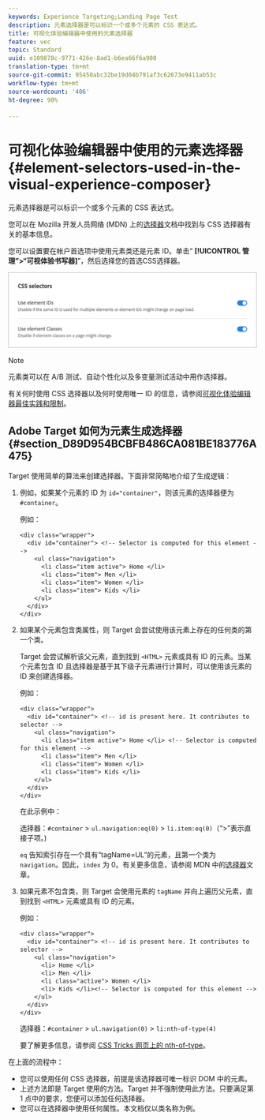 ```yaml
---
keywords: Experience Targeting;Landing Page Test
description: 元素选择器是可以标识一个或多个元素的 CSS 表达式。
title: 可视化体验编辑器中使用的元素选择器
feature: vec
topic: Standard
uuid: e109878c-9771-426e-8ad1-b6ea66f6a900
translation-type: tm+mt
source-git-commit: 95450abc32be19d04b791af3c62673e9411ab53c
workflow-type: tm+mt
source-wordcount: '406'
ht-degree: 90%

---
```



# 可视化体验编辑器中使用的元素选择器{#element-selectors-used-in-the-visual-experience-composer}

元素选择器是可以标识一个或多个元素的 CSS 表达式。

您可以在 Mozilla 开发人员网络 (MDN) 上的[选择器](https://developer.mozilla.org/en-US/docs/Web/Guide/CSS/Getting_started/Selectors)文档中找到与 CSS 选择器有关的基本信息。

您可以设置要在帐户首选项中使用元素类还是元素 ID。单击“ **[!UICONTROL 管理”>“可视体验书写器]**”，然后选择您的首选CSS选择器。

![](assets/css_selectors.png)

>[!NOTE]
>
>元素类可以在 A/B 测试、自动个性化以及多变量测试活动中用作选择器。

有关何时使用 CSS 选择器以及何时使用唯一 ID 的信息，请参阅[可视化体验编辑器最佳实践和限制](/help/c-experiences/c-visual-experience-composer/experience-composer-best-practices.md#concept_E284B3F704C04406B174D9050A2528A6)。

## Adobe Target 如何为元素生成选择器 {#section_D89D954BCBFB486CA081BE183776A475}

Target 使用简单的算法来创建选择器。下面非常简略地介绍了生成逻辑：

1. 例如，如果某个元素的 ID 为 `id="container"`，则该元素的选择器便为 `#container`。

   例如：

   ```
   <div class="wrapper">
     <div id="container"> <!-- Selector is computed for this element -->
       <ul class="navigation">
         <li class="item active"> Home </li>
         <li class="item"> Men </li>
         <li class="item"> Women </li>
         <li class="item"> Kids </li>
       </ul>
     </div>
   </div>
   ```

1. 如果某个元素包含类属性，则 Target 会尝试使用该元素上存在的任何类的第一个类。

   Target 会尝试解析该父元素，直到找到 `<HTML>` 元素或具有 ID 的元素。当某个元素包含 ID 且选择器是基于其下级子元素进行计算时，可以使用该元素的 ID 来创建选择器。

   例如：

   ```
   <div class="wrapper">
     <div id="container"> <!-- id is present here. It contributes to selector -->
       <ul class="navigation">
         <li class="item active"> Home </li> <!-- Selector is computed for this element -->
         <li class="item"> Men </li>
         <li class="item"> Women </li>
         <li class="item"> Kids </li>
       </ul>
     </div>
   </div>
   ```

   在此示例中：

   选择器：`#container` > `ul.navigation:eq(0)` > `li.item:eq(0)`（“>”表示直接子项。)

   `eq` 告知索引存在一个具有“tagName=UL”的元素，且第一个类为 `navigation`。因此，`index` 为 0。有关更多信息，请参阅 MDN 中的[选择器](https://developer.mozilla.org/en-US/docs/Web/Guide/CSS/Getting_started/Selectors)文章。

1. 如果元素不包含类，则 Target 会使用元素的 `tagName` 并向上遍历父元素，直到找到 `<HTML>` 元素或具有 ID 的元素。

   例如：

   ```
   <div class="wrapper">
     <div id="container"> <!-- id is present here. It contributes to selector -->
       <ul class="navigation">
         <li> Home </li>
         <li> Men </li>
         <li class="active"> Women </li>
         <li> Kids </li><!-- Selector is computed for this element -->
       </ul>
     </div>
   </div>
   ```

   选择器：`#container` > `ul.navigation(0)` > `li:nth-of-type(4)`

   要了解更多信息，请参阅 [CSS Tricks 网页上的 nth-of-type](https://css-tricks.com/almanac/selectors/n/nth-of-type/)。

在上面的流程中：

* 您可以使用任何 CSS 选择器，前提是该选择器可唯一标识 DOM 中的元素。
* 上述方法即是 Target 使用的方法。Target 并不强制使用此方法。只要满足第 1 点中的要求，您便可以添加任何选择器。
* 您可以在选择器中使用任何属性。本文档仅以类名称为例。

